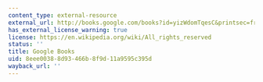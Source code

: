 ```yaml
---
content_type: external-resource
external_url: http://books.google.com/books?id=yizWdomTqesC&printsec=frontcover
has_external_license_warning: true
license: https://en.wikipedia.org/wiki/All_rights_reserved
status: ''
title: Google Books
uid: 8eee0038-8d93-466b-8f9d-11a9595c395d
wayback_url: ''
---
```

